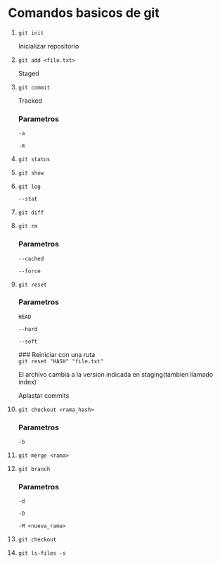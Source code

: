 # Comandos basicos de git 
1. `git init`<p>Inicializar repositorio</p> 
2. `git add <file.txt>`<p>Staged</p>
3. `git commit`<p>Tracked</p>
    ### Parametros
    `-a ` <!--Add--><p></p>
    `-m` <!--Message--><p></p>
4. `git status`<p></p>
5. `git show`<p></p>
6. `git log`<p></p>
    `--stat`<p></p>
7. `git diff`<p></p>

8. `git rm`<p></p>
    ### Parametros
    `--cached`<p></p>
    `--force`<p></p>

9. `git reset`<p></p>
    ### Parametros
    `HEAD`<p></p>
        `--hard`<p></p>
        `--soft`<p></p>
        ### Reiniciar con una ruta <br>
        `git reset "HASH" "file.txt"`<p>El archivo cambia a la version indicada en staging(tambien llamado index)</p>
        <p>Aplastar commits</p>

10. `git checkout <rama_hash>`<p></p>
    ### Parametros
    `-b`<p></p>

11. `git merge <rama>`
12. `git branch`
    ### Parametros
    `-d`<p></p>
    `-D`<p></p>
    `-M <nueva_rama>`<p></p>
     
12. `git checkout`
13. `git ls-files -s`